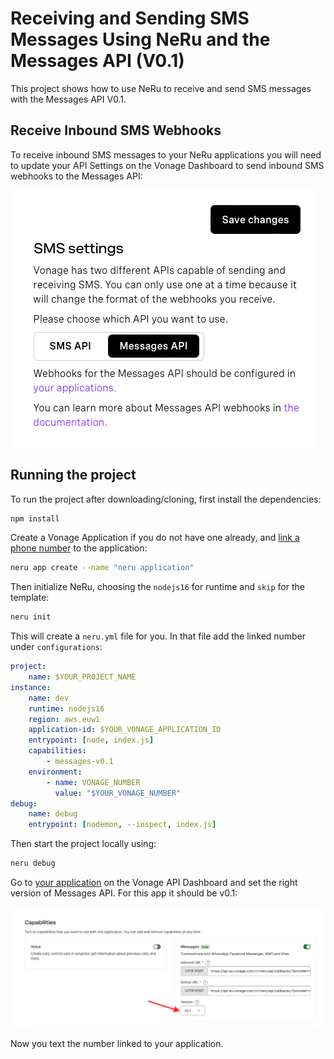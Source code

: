 # Receiving and Sending SMS Messages Using NeRu and the Messages API (V0.1)

This project shows how to use NeRu to receive and send SMS messages with the Messages API V0.1.

## Receive Inbound SMS Webhooks

To receive inbound SMS messages to your NeRu applications you will need to update your API Settings on the Vonage Dashboard to send inbound SMS webhooks to the Messages API:

![API Settings SMS Webhook Toggle](sms-webhooks.png)

## Running the project

To run the project after downloading/cloning, first install the dependencies:

```sh
npm install
```

Create a Vonage Application if you do not have one already, and [link a phone number](https://dashboard.nexmo.com) to the application:

```sh
neru app create --name "neru application"  
```

Then initialize NeRu, choosing the `nodejs16` for runtime and `skip` for the template:

```sh
neru init
```

This will create a `neru.yml` file for you. In that file add the linked number under `configurations`:

```yml
project:
    name: $YOUR_PROJECT_NAME
instance:
    name: dev
    runtime: nodejs16
    region: aws.euw1
    application-id: $YOUR_VONAGE_APPLICATION_ID
    entrypoint: [node, index.js]
    capabilities:
        - messages-v0.1
    environment:
        - name: VONAGE_NUMBER
          value: "$YOUR_VONAGE_NUMBER"
debug:
    name: debug
    entrypoint: [nodemon, --inspect, index.js]
```

Then start the project locally using:

```sh
neru debug
```

Go to [your application](https://dashboard.nexmo.com/applications) on the Vonage API Dashboard and set the right version of Messages API. For this app it should be v0.1:

![dashboard messages setting](dashboard.png)

Now you text the number linked to your application.